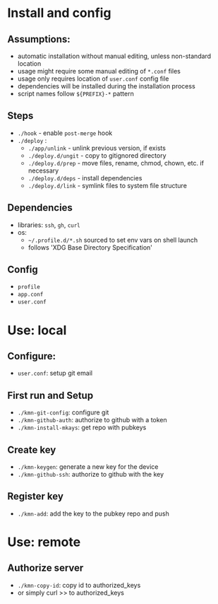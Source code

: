 # Install and config
## Assumptions:
- automatic installation without manual editing, unless non-standard location
- usage might require some manual editing of `*.conf` files
- usage only requires location of `user.conf` config file
- dependencies will be installed during the installation process
- script names follow `${PREFIX}-*` pattern

## Steps
- `./hook` - enable `post-merge` hook
- `./deploy` :
    - `./app/unlink` - unlink previous version, if exists
    - `./deploy.d/ungit` - copy to gitignored directory
    - `./deploy.d/prep` - move files, rename, chmod, chown, etc. if necessary
    - `./deploy.d/deps` - install dependencies
    - `./deploy.d/link` - symlink files to system file structure

## Dependencies
- libraries: `ssh`, `gh`, `curl`
- os:
    - `~/.profile.d/*.sh` sourced to set env vars on shell launch
    - follows 'XDG Base Directory Specification'

## Config
- `profile`
- `app.conf`
- `user.conf`

# Use: local
## Configure:
- `user.conf`: setup git email

## First run and Setup
- `./kmn-git-config`: configure git
- `./kmn-github-auth`: authorize to github with a token
- `./kmn-install-mkays`: get repo with pubkeys

## Create key
- `./kmn-keygen`: generate a new key for the device
- `./kmn-github-ssh`: authorize to github with the key

## Register key
- `./kmn-add`: add the key to the pubkey repo and push

# Use: remote

## Authorize server
- `./kmn-copy-id`: copy id to authorized_keys
- or simply curl >> to authorized_keys

